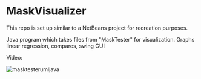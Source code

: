 # MaskVisualizer
This repo is set up similar to a NetBeans project for recreation purposes.

Java program which takes files from "MaskTester" for visualization. Graphs linear regression, compares, swing GUI

Video:

![masktesterumljava](https://user-images.githubusercontent.com/80865420/120912256-46f55300-c653-11eb-866c-78792998d9f5.jpg)
